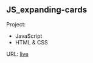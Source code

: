 ## JS_expanding-cards

Project:

- JavaScript
- HTML & CSS

URL:
[live](https://maziarmod.github.io/JS_expanding-cards/)
